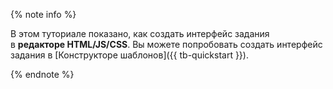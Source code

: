 {% note info %}

В этом туториале показано, как создать интерфейс задания в **редакторе HTML/JS/CSS**. Вы можете попробовать создать интерфейс задания в [Конструкторе шаблонов]({{ tb-quickstart }}).

{% endnote %}